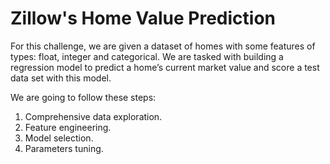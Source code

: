 # Zillow's Home Value Prediction
For this challenge, we are given a dataset of homes with some features of types: float, integer and categorical. We are tasked with building a regression model to predict a home’s current market value and score a test data set with this model.

We are going to follow these steps:

  1. Comprehensive data exploration.
  2.  Feature engineering.
  3.  Model selection.
  4.  Parameters tuning.
